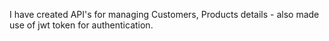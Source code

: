 I have created API's for managing Customers, Products details - also made use of jwt token for authentication.
